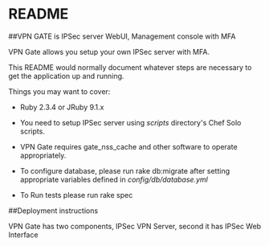 # README

##VPN GATE is IPSec server WebUI, Management console with MFA

VPN Gate allows you setup your own IPSec server with MFA. 

This README would normally document whatever steps are necessary to get the
application up and running.

Things you may want to cover:

* Ruby 2.3.4 or JRuby 9.1.x

* You need to setup IPSec server using *scripts* directory's Chef Solo scripts.

* VPN Gate requires gate_nss_cache and other software to operate appropriately.

* To configure database, please run rake db:migrate after setting appropriate variables defined in *config/db/database.yml*

* To Run tests please run rake spec

##Deployment instructions

VPN Gate has two components, IPSec VPN Server, second it has IPSec Web Interface
